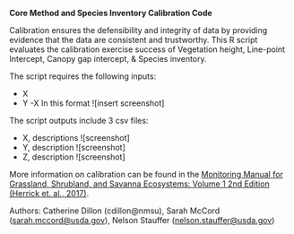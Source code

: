 **Core Method and Species Inventory Calibration Code**

Calibration ensures the defensibility and integrity of data by providing evidence that the data are consistent and trustworthy. This R script evaluates the calibration exercise success of Vegetation height, Line-point Intercept, Canopy gap intercept, & Species inventory. 

The script requires the following inputs:
- X
- Y
-X 
 In this format ![insert screenshot]
 
The script outputs include 3 csv files:
- X, descriptions
![screenshot]
- Y, description
![screenshot]
- Z, description
![screenshot]


More information on calibration can be found in the [Monitoring Manual for Grassland, Shrubland, and Savanna Ecosystems: Volume 1 2nd Edition (Herrick et. al., 2017)](https://www.landscapetoolbox.org/manuals/monitoring-manual/). 

Authors: Catherine Dillon (cdillon@nmsu), Sarah McCord (sarah.mccord@usda.gov), Nelson Stauffer (nelson.stauffer@usda.gov)

